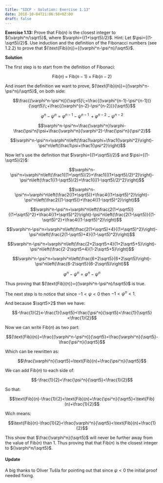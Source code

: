 ```yaml
---
title: "SICP - Solution: Exercise 1.13"
date: 2018-10-04T21:06:58+02:00
draft: false
---
```


**Exercise 1.13:** Prove that ${\text{Fib}(n)}$ is the closest integer to ${\varphi^n/\sqrt5}$, where $\varphi={(1+\sqrt5)/2}$. Hint: Let $\psi={(1-\sqrt5)/2}$. Use induction and the definition of the Fibonacci numbers (see 1.2.2) to prove that ${\text{Fib}(n)}={(\varphi^n-\psi^n)/\sqrt5}$.

**Solution**

The first step is to start from the definition of Fibonaci:

$$\text{Fib}(n)\;=\;\text{Fib}(n-1)\;+\;\text{Fib}(n-2)$$

And insert the definition we want to prove, ${\text{Fib}(n)}={(\varphi^n-\psi^n)/\sqrt5}$, on both side:

$$\frac{(\varphi^n-\psi^n)}{\sqrt5}\;=\frac{(\varphi^{n-1}-\psi^{n-1})}{\sqrt5}\;+\frac{(\varphi^{n-2}-\psi^{n-2})}{\sqrt5}$$

$$\varphi^n-\psi^n=\varphi^{n-1}-\psi^{n-1}\;+\varphi^{n-2}-\psi^{n-2}$$

$$\varphi^n-\psi^n=\frac{\varphi^n}\varphi-\frac{\psi^n}\psi+\frac{\varphi^n}{\varphi^2}-\frac{\psi^n}{\psi^2}$$

$$\varphi^n-\psi^n=\varphi^n\left(\frac1\varphi+\frac1{\varphi^2}\right)-\psi^n\left(\frac1\psi+\frac1{\psi^2}\right)$$

Now let's use the definition that $\varphi={(1+\sqrt5)/2}$ and $\psi={(1-\sqrt5)/2}$:

$$\varphi^n-\psi^n=\varphi^n\left(\frac1{(1+\sqrt5)/2}+\frac1{((1+\sqrt5)/2)^2}\right)-\psi^n\left(\frac1{(1-\sqrt5)/2}+\frac1{((1-\sqrt5)/2)^2}\right)$$

$$\varphi^n-\psi^n=\varphi^n\left(\frac2{(1+\sqrt5)}+\frac4{(1+\sqrt5)^2}\right)-\psi^n\left(\frac2{(1-\sqrt5)}+\frac4{(1-\sqrt5)^2}\right)$$

$$\varphi^n-\psi^n=\varphi^n\left(\frac{2(1+\sqrt5)}{(1+\sqrt5)^2}+\frac4{(1+\sqrt5)^2}\right)-\psi^n\left(\frac{2(1-\sqrt5)}{(1-\sqrt5)^2}+\frac4{(1-\sqrt5)^2}\right)$$

$$\varphi^n-\psi^n=\varphi^n\left(\frac{2(1+\sqrt5)+4}{(1+\sqrt5)^2}\right)-\psi^n\left(\frac{2(1-\sqrt5)+4}{(1-\sqrt5)^2}\right)$$

$$\varphi^n-\psi^n=\varphi^n\left(\frac{2+2\sqrt5+4}{1+2\sqrt5+5}\right)-\psi^n\left(\frac{2-2\sqrt5+4}{1-2\sqrt5+5}\right)$$

$$\varphi^n-\psi^n=\varphi^n\left(\frac{6+2\sqrt5}{6+2\sqrt5}\right)-\psi^n\left(\frac{6-2\sqrt5}{6-2\sqrt5}\right)$$

$$\varphi^n-\psi^n=\varphi^n-\psi^n$$

Thus proving that ${\text{Fib}(n)}={(\varphi^n-\psi^n)/\sqrt5}$ is true.

The next step is to notice that since $-1<\psi<0$ then $-1<\psi^n<1$.

And because $\sqrt5>2$ then we have:

$$-\frac{1}{2}<-\frac{1}{\sqrt5}<\frac{\psi^n}{\sqrt5}<\frac{1}{\sqrt5}<\frac{1}{2}$$

Now we can write ${\text{Fib}(n)}$ as two part:

$${\text{Fib}(n)}=\frac{(\varphi^n-\psi^n)}{\sqrt5}=\frac{\varphi^n}{\sqrt5}-\frac{\psi^n}{\sqrt5}$$

Which can be rewritten as:

$$\frac{\varphi^n}{\sqrt5}=\text{Fib}(n)+\frac{\psi^n}{\sqrt5}$$

We can add ${\text{Fib}(n)}$ to each side of:

$$-\frac{1}{2}<\frac{\psi^n}{\sqrt5}<\frac{1}{2}$$

So that:

$$\text{Fib}(n)-\frac{1}{2}<\text{Fib}(n)+\frac{\psi^n}{\sqrt5}<\text{Fib}(n)+\frac{1}{2}$$

Wich means:

$$\text{Fib}(n)-\frac{1}{2}<\frac{\varphi^n}{\sqrt5}<\text{Fib}(n)+\frac{1}{2}$$

This show that $\frac{\varphi^n}{\sqrt5}$ will never be further away from the value of $\text{Fib}(n)$ than 1. Thus proving that that ${\text{Fib}(n)}$ is the closest integer to ${\varphi^n/\sqrt5}$.

#### Update

A big thanks to Oliver Tušla for pointing out that since $\psi<0$ the initial proof needed fixing.